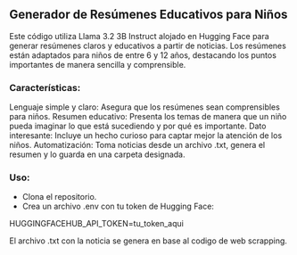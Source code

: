 ## Generador de Resúmenes Educativos para Niños

Este código utiliza Llama 3.2 3B Instruct alojado en Hugging Face para generar resúmenes claros y educativos a partir de noticias. Los resúmenes están adaptados para niños de entre 6 y 12 años, destacando los puntos importantes de manera sencilla y comprensible.

### Características:
Lenguaje simple y claro: Asegura que los resúmenes sean comprensibles para niños.
Resumen educativo: Presenta los temas de manera que un niño pueda imaginar lo que está sucediendo y por qué es importante.
Dato interesante: Incluye un hecho curioso para captar mejor la atención de los niños.
Automatización: Toma noticias desde un archivo .txt, genera el resumen y lo guarda en una carpeta designada.

### Uso:

- Clona el repositorio.
- Crea un archivo .env con tu token de Hugging Face:

HUGGINGFACEHUB_API_TOKEN=tu_token_aqui

El archivo .txt con la noticia se genera en base al codigo de web scrapping.